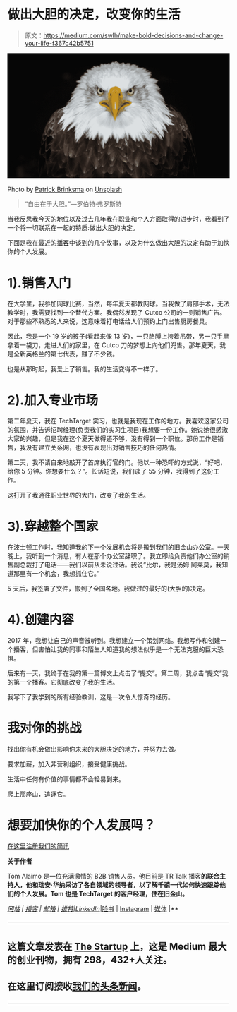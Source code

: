 # 做出大胆的决定，改变你的生活

> 原文：<https://medium.com/swlh/make-bold-decisions-and-change-your-life-f367c42b5751>

![](img/7be9edf16a5bc1e549f1ed88b0e6e51b.png)

Photo by [Patrick Brinksma](https://unsplash.com/photos/-VTJEOcYT8o?utm_source=unsplash&utm_medium=referral&utm_content=creditCopyText) on [Unsplash](https://unsplash.com/search/photos/bold?utm_source=unsplash&utm_medium=referral&utm_content=creditCopyText)

> “自由在于大胆。”―罗伯特·弗罗斯特

当我反思我今天的地位以及过去几年我在职业和个人方面取得的进步时，我看到了一个将一切联系在一起的特质:做出大胆的决定。

下面是我在最近的[播客](https://soundcloud.com/ryan-warner-799706255/32-monday-motivation-make-bold-decisions)中谈到的几个故事，以及为什么做出大胆的决定有助于加快你的个人发展。

# 1).销售入门

在大学里，我参加网球比赛，当然，每年夏天都教网球。当我做了肩部手术，无法教学时，我需要找到一个替代方案。我偶然发现了 Cutco 公司的一则销售广告。对于那些不熟悉的人来说，这意味着打电话给人们预约上门出售厨房餐具。

因此，我是一个 19 岁的孩子(看起来像 13 岁)，一只胳膊上挎着吊带，另一只手里拿着一袋刀，走进人们的家里，在 Cutco 刀的梦想上向他们兜售。那年夏天，我是全新英格兰的第七代表，赚了不少钱。

也是从那时起，我爱上了销售。我的生活变得不一样了。

# 2).加入专业市场

第二年夏天，我在 TechTarget 实习，也就是我现在工作的地方。我喜欢这家公司的氛围，并告诉招聘经理(负责我们的实习生项目)我想要一份工作。她说她很感激大家的兴趣，但是我在这个夏天做得还不够，没有得到一个职位。那份工作是销售，我没有建立关系网，也没有表现出对销售技巧的任何热情。

第二天，我不请自来地敲开了首席执行官的门。他以一种恐吓的方式说，“好吧，给你 5 分钟。你想要什么？”。长话短说，我们谈了 55 分钟，我得到了这份工作。

这打开了我通往职业世界的大门，改变了我的生活。

# 3).穿越整个国家

在波士顿工作时，我知道我的下一个发展机会将是搬到我们的旧金山办公室。一天晚上，我听到一个消息，有人在那个办公室辞职了。我立即给负责他们办公室的销售副总裁打了电话——我们以前从未说过话。我说“比尔，我是汤姆·阿莱莫，我知道那里有一个机会，我想抓住它。”

5 天后，我签署了文件，搬到了全国各地。我做过的最好的(大胆的)决定。

# 4).创建内容

2017 年，我想让自己的声音被听到。我想建立一个策划网络。我想写作和创建一个播客，但害怕让我的同事和陌生人知道我的想法似乎是一个无法克服的巨大恐惧。

后来有一天，我终于在我的第一篇博文上点击了“提交”。第二周，我点击“提交”我的第一个播客。它彻底改变了我的生活。

我写下了我学到的所有经验教训，这是一次令人惊奇的经历。

# 我对你的挑战

找出你有机会做出影响你未来的大胆决定的地方，并努力去做。

要求加薪，加入非营利组织，接受健康挑战。

生活中任何有价值的事情都不会轻易到来。

爬上那座山，追逐它。

# 想要加快你的个人发展吗？
[在这里注册我们的简讯](http://eepurl.com/c-46aj)

**关于作者**

Tom Alaimo 是一位充满激情的 B2B 销售人员。他目前是 TR Talk 播客[](https://soundcloud.com/ryan-warner-799706255)**的联合主持人，他和瑞安·华纳采访了各自领域的领导者，以了解千禧一代如何快速跟踪他们的个人发展。Tom 也是 TechTarget 的客户经理，住在旧金山。**

*[网站](http://tomalaimo.com/) | [播客](https://soundcloud.com/ryan-warner-799706255) | [邮箱](mailto:thomasalaimo7@gmail.com) | [推特](https://twitter.com/TomAlaimo_TTGT)|[LinkedIn](https://www.linkedin.com/in/tom-alaimo-573a1878/)*|[脸书](https://www.facebook.com/thomas.alaimo.12) | [Instagram](http://instagram.com/talaimo7) | [媒体](/@TomAlaimo_TTGT) |**

**![](img/731acf26f5d44fdc58d99a6388fe935d.png)**

## **这篇文章发表在 [The Startup](https://medium.com/swlh) 上，这是 Medium 最大的创业刊物，拥有 298，432+人关注。**

## **在这里订阅接收[我们的头条新闻](http://growthsupply.com/the-startup-newsletter/)。**

**![](img/731acf26f5d44fdc58d99a6388fe935d.png)**